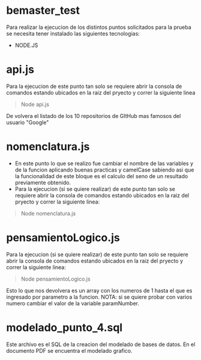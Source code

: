 # bemaster_test

Para realizar la ejecucion de los distintos puntos solicitados para la prueba se necesita tener instalado las siguientes tecnologias:
- NODE.JS


# api.js
Para la ejecucion de este punto tan  solo se requiere abrir la consola de comandos estando ubicados en la raiz del pryecto y correr la siguiente linea
> Node api.js

De volvera el listado de los 10 repositorios de GItHub mas famosos del usuario "Google"

# nomenclatura.js
- En este punto lo que se realizo fue cambiar el nombre de las variables y de la funcion aplicando buenas practicas y camelCase sabiendo asi que la funcionalidad de este bloque es el calculo del seno de un resultado previamente obtenido.
- Para la ejecucion (si se quiere realizar) de este punto tan  solo se requiere abrir la consola de comandos estando ubicados en la raiz del pryecto y correr la siguiente linea:
> Node nomenclatura.js

# pensamientoLogico.js
Para la ejecucion (si se quiere realizar) de este punto tan  solo se requiere abrir la consola de comandos estando ubicados en la raiz del pryecto y correr la siguiente linea:
> Node pensamientoLogico.js

Esto lo que nos devolvera es un array con los numeros de 1 hasta el que es ingresado por parametro a la funcion.
NOTA: si se quiere probar con varios numero cambiar el valor de la variable paramNumber.

# modelado_punto_4.sql
Este archivo es el SQL de la creacion del modelado de bases de datos. En el documento PDF se encuentra el modelado grafico.
